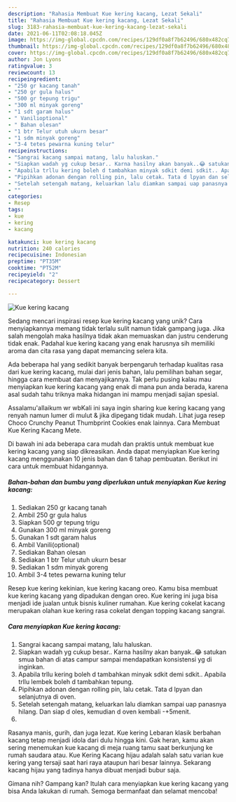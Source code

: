 ```yaml
---
description: "Rahasia Membuat Kue kering kacang, Lezat Sekali"
title: "Rahasia Membuat Kue kering kacang, Lezat Sekali"
slug: 3183-rahasia-membuat-kue-kering-kacang-lezat-sekali
date: 2021-06-11T02:08:18.045Z
image: https://img-global.cpcdn.com/recipes/129df0a8f7b62496/680x482cq70/kue-kering-kacang-foto-resep-utama.jpg
thumbnail: https://img-global.cpcdn.com/recipes/129df0a8f7b62496/680x482cq70/kue-kering-kacang-foto-resep-utama.jpg
cover: https://img-global.cpcdn.com/recipes/129df0a8f7b62496/680x482cq70/kue-kering-kacang-foto-resep-utama.jpg
author: Jon Lyons
ratingvalue: 3
reviewcount: 13
recipeingredient:
- "250 gr kacang tanah"
- "250 gr gula halus"
- "500 gr tepung trigu"
- "300 ml minyak goreng"
- "1 sdt garam halus"
- " Vanilioptional"
- " Bahan olesan"
- "1 btr Telur utuh ukurn besar"
- "1 sdm minyak goreng"
- "3-4 tetes pewarna kuning telur"
recipeinstructions:
- "Sangrai kacang sampai matang, lalu haluskan."
- "Siapkan wadah yg cukup besar.. Karna hasilny akan banyak..😂 satukan smua bahan di atas campur sampai mendapatkan konsistensi yg di inginkan."
- "Apabila trllu kering boleh d tambahkan minyak sdkit demi sdkit.. Apabila trllu lembek boleh d tambahkan tepung."
- "Pipihkan adonan dengan rolling pin, lalu cetak. Tata d lpyan dan selanjutnya di oven."
- "Setelah setengah matang, keluarkan lalu diamkan sampai uap panasnya hilang. Dan siap d oles, kemudian d oven kembali -+5menit."
- ""
categories:
- Resep
tags:
- kue
- kering
- kacang

katakunci: kue kering kacang 
nutrition: 240 calories
recipecuisine: Indonesian
preptime: "PT35M"
cooktime: "PT52M"
recipeyield: "2"
recipecategory: Dessert

---
```



![Kue kering kacang](https://img-global.cpcdn.com/recipes/129df0a8f7b62496/680x482cq70/kue-kering-kacang-foto-resep-utama.jpg)

Sedang mencari inspirasi resep kue kering kacang yang unik? Cara menyiapkannya memang tidak terlalu sulit namun tidak gampang juga. Jika salah mengolah maka hasilnya tidak akan memuaskan dan justru cenderung tidak enak. Padahal kue kering kacang yang enak harusnya sih memiliki aroma dan cita rasa yang dapat memancing selera kita.

Ada beberapa hal yang sedikit banyak berpengaruh terhadap kualitas rasa dari kue kering kacang, mulai dari jenis bahan, lalu pemilihan bahan segar, hingga cara membuat dan menyajikannya. Tak perlu pusing kalau mau menyiapkan kue kering kacang yang enak di mana pun anda berada, karena asal sudah tahu triknya maka hidangan ini mampu menjadi sajian spesial.

Assalamu&#39;allaikum wr wbKali ini saya ingin sharing kue kering kacang yang renyah namun lumer di mulut &amp; jika dipegang tidak mudah. Lihat juga resep Choco Crunchy Peanut Thumbprint Cookies enak lainnya. Cara Membuat Kue Kering Kacang Mete.


Di bawah ini ada beberapa cara mudah dan praktis untuk membuat kue kering kacang yang siap dikreasikan. Anda dapat menyiapkan Kue kering kacang menggunakan 10 jenis bahan dan 6 tahap pembuatan. Berikut ini cara untuk membuat hidangannya.

<!--inarticleads1-->

##### Bahan-bahan dan bumbu yang diperlukan untuk menyiapkan Kue kering kacang:

1. Sediakan 250 gr kacang tanah
1. Ambil 250 gr gula halus
1. Siapkan 500 gr tepung trigu
1. Gunakan 300 ml minyak goreng
1. Gunakan 1 sdt garam halus
1. Ambil  Vanili(optional)
1. Sediakan  Bahan olesan
1. Sediakan 1 btr Telur utuh ukurn besar
1. Sediakan 1 sdm minyak goreng
1. Ambil 3-4 tetes pewarna kuning telur


Resep kue kering kekinian, kue kering kacang oreo. Kamu bisa membuat kue kering kacang yang dipadukan dengan oreo. Kue kering ini juga bisa menjadi ide jualan untuk bisnis kuliner rumahan. Kue kering cokelat kacang merupakan olahan kue kering rasa cokelat dengan topping kacang sangrai. 

<!--inarticleads2-->

##### Cara menyiapkan Kue kering kacang:

1. Sangrai kacang sampai matang, lalu haluskan.
1. Siapkan wadah yg cukup besar.. Karna hasilny akan banyak..😂 satukan smua bahan di atas campur sampai mendapatkan konsistensi yg di inginkan.
1. Apabila trllu kering boleh d tambahkan minyak sdkit demi sdkit.. Apabila trllu lembek boleh d tambahkan tepung.
1. Pipihkan adonan dengan rolling pin, lalu cetak. Tata d lpyan dan selanjutnya di oven.
1. Setelah setengah matang, keluarkan lalu diamkan sampai uap panasnya hilang. Dan siap d oles, kemudian d oven kembali -+5menit.
1. 


Rasanya manis, gurih, dan juga lezat. Kue kering Lebaran klasik berbahan kacang tetap menjadi idola dari dulu hingga kini. Gak heran, kamu akan sering menemukan kue kacang di meja ruang tamu saat berkunjung ke rumah saudara atau. Kue Kering Kacang hijau adalah salah satu varian kue kering yang tersaji saat hari raya ataupun hari besar lainnya. Sekarang kacang hijau yang tadinya hanya dibuat menjadi bubur saja. 

Gimana nih? Gampang kan? Itulah cara menyiapkan kue kering kacang yang bisa Anda lakukan di rumah. Semoga bermanfaat dan selamat mencoba!
